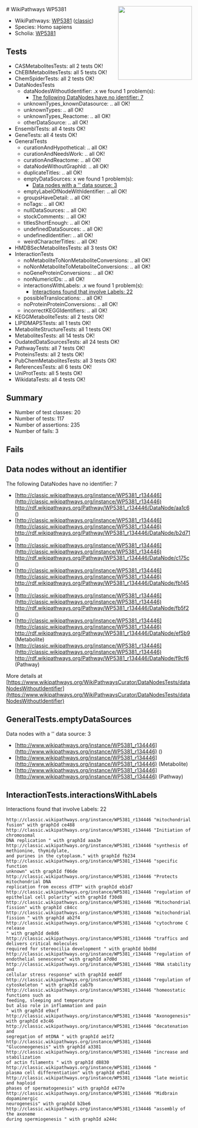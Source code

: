 <img style="float: right; width: 200px" src="https://upload.wikimedia.org/wikipedia/commons/thumb/8/83/Wplogo_with_text_500.png/640px-Wplogo_with_text_500.png" />
# WikiPathways WP5381

* WikiPathways: [WP5381](https://wikipathways.org/pathways/WP5381) ([classic](https://classic.wikipathways.org/instance/WP5381))
* Species: Homo sapiens
* Scholia: [WP5381](https://scholia.toolforge.org/wikipathways/WP5381)
## Tests
* CASMetabolitesTests: all 2 tests OK!
* ChEBIMetabolitesTests: all 5 tests OK!
* ChemSpiderTests: all 2 tests OK!
* DataNodesTests
    * dataNodesWithoutIdentifier: .x we found 1 problem(s):
        * [The following DataNodes have no identifier: 7](#d2d32fa6)
    * unknownTypes_knownDatasource: .. all OK!
    * unknownTypes: .. all OK!
    * unknownTypes_Reactome: .. all OK!
    * otherDataSource: .. all OK!
* EnsemblTests: all 4 tests OK!
* GeneTests: all 4 tests OK!
* GeneralTests
    * curationAndHypothetical: .. all OK!
    * curationAndNeedsWork: .. all OK!
    * curationAndReactome: .. all OK!
    * dataNodeWithoutGraphId: .. all OK!
    * duplicateTitles: .. all OK!
    * emptyDataSources: x we found 1 problem(s):
        * [Data nodes with a '' data source: 3](#3d121fce)
    * emptyLabelOfNodeWithIdentifier: .. all OK!
    * groupsHaveDetail: .. all OK!
    * noTags: .. all OK!
    * nullDataSources: .. all OK!
    * stockComments: .. all OK!
    * titlesShortEnough: .. all OK!
    * undefinedDataSources: .. all OK!
    * undefinedIdentifier: .. all OK!
    * weirdCharacterTitles: .. all OK!
* HMDBSecMetabolitesTests: all 3 tests OK!
* InteractionTests
    * noMetaboliteToNonMetaboliteConversions: .. all OK!
    * noNonMetaboliteToMetaboliteConversions: .. all OK!
    * noGeneProteinConversions: .. all OK!
    * nonNumericIDs: .. all OK!
    * interactionsWithLabels: .x we found 1 problem(s):
        * [Interactions found that involve Labels: 22](#fe97a8d9)
    * possibleTranslocations: .. all OK!
    * noProteinProteinConversions: .. all OK!
    * incorrectKEGGIdentifiers: .. all OK!
* KEGGMetaboliteTests: all 2 tests OK!
* LIPIDMAPSTests: all 1 tests OK!
* MetaboliteStructureTests: all 1 tests OK!
* MetabolitesTests: all 14 tests OK!
* OudatedDataSourcesTests: all 24 tests OK!
* PathwayTests: all 7 tests OK!
* ProteinsTests: all 2 tests OK!
* PubChemMetabolitesTests: all 3 tests OK!
* ReferencesTests: all 6 tests OK!
* UniProtTests: all 5 tests OK!
* WikidataTests: all 4 tests OK!


## Summary

* Number of test classes: 20
* Number of tests: 117
* Number of assertions: 235
* Number of fails: 3

## Fails

<a name="d2d32fa6" />

## Data nodes without an identifier

The following DataNodes have no identifier: 7

* [http://classic.wikipathways.org/instance/WP5381_r134446](http://classic.wikipathways.org/instance/WP5381_r134446) http://rdf.wikipathways.org/Pathway/WP5381_r134446/DataNode/aa1c6 ()
* [http://classic.wikipathways.org/instance/WP5381_r134446](http://classic.wikipathways.org/instance/WP5381_r134446) http://rdf.wikipathways.org/Pathway/WP5381_r134446/DataNode/b2d71 ()
* [http://classic.wikipathways.org/instance/WP5381_r134446](http://classic.wikipathways.org/instance/WP5381_r134446) http://rdf.wikipathways.org/Pathway/WP5381_r134446/DataNode/c175c ()
* [http://classic.wikipathways.org/instance/WP5381_r134446](http://classic.wikipathways.org/instance/WP5381_r134446) http://rdf.wikipathways.org/Pathway/WP5381_r134446/DataNode/fb145 ()
* [http://classic.wikipathways.org/instance/WP5381_r134446](http://classic.wikipathways.org/instance/WP5381_r134446) http://rdf.wikipathways.org/Pathway/WP5381_r134446/DataNode/fb5f2 ()
* [http://classic.wikipathways.org/instance/WP5381_r134446](http://classic.wikipathways.org/instance/WP5381_r134446) http://rdf.wikipathways.org/Pathway/WP5381_r134446/DataNode/ef5b9 (Metabolite)
* [http://classic.wikipathways.org/instance/WP5381_r134446](http://classic.wikipathways.org/instance/WP5381_r134446) http://rdf.wikipathways.org/Pathway/WP5381_r134446/DataNode/f9cf6 (Pathway)


More details at [https://www.wikipathways.org/WikiPathwaysCurator/DataNodesTests/dataNodesWithoutIdentifier](https://www.wikipathways.org/WikiPathwaysCurator/DataNodesTests/dataNodesWithoutIdentifier)

<a name="3d121fce" />

## GeneralTests.emptyDataSources

Data nodes with a '' data source: 3

* [http://www.wikipathways.org/instance/WP5381_r134446](http://www.wikipathways.org/instance/WP5381_r134446) ()
* [http://www.wikipathways.org/instance/WP5381_r134446](http://www.wikipathways.org/instance/WP5381_r134446) (Metabolite)
* [http://www.wikipathways.org/instance/WP5381_r134446](http://www.wikipathways.org/instance/WP5381_r134446) (Pathway)


<a name="fe97a8d9" />

## InteractionTests.interactionsWithLabels

Interactions found that involve Labels: 22
```
http://classic.wikipathways.org/instance/WP5381_r134446 "mitochondrial fusion" with graphId ce488
http://classic.wikipathways.org/instance/WP5381_r134446 "Initiation of chromosomal
DNA replication " with graphId aaa3e
http://classic.wikipathways.org/instance/WP5381_r134446 "synthesis of methionine, thymidylate, 
and purines in the cytoplasm." with graphId fb234
http://classic.wikipathways.org/instance/WP5381_r134446 "specific function
unknown" with graphId f06de
http://classic.wikipathways.org/instance/WP5381_r134446 "Protects mitochondrial DNA 
replication from excess dTTP" with graphId eb1d7
http://classic.wikipathways.org/instance/WP5381_r134446 "regulation of 
epithelial cell polarity" with graphId f30d8
http://classic.wikipathways.org/instance/WP5381_r134446 "Mitochondrial fission" with graphId c84cc
http://classic.wikipathways.org/instance/WP5381_r134446 "mitochondrial 
fission " with graphId ab2f4
http://classic.wikipathways.org/instance/WP5381_r134446 "cytochrome C 
release
" with graphId de8d6
http://classic.wikipathways.org/instance/WP5381_r134446 "traffics and delivers critical molecules 
required for stereocilia development " with graphId bbd8d
http://classic.wikipathways.org/instance/WP5381_r134446 "regulation of 
endothelial senescence" with graphId a7d0d
http://classic.wikipathways.org/instance/WP5381_r134446 "RNA stability and 
cellular stress response" with graphId ee4df
http://classic.wikipathways.org/instance/WP5381_r134446 "regulation of 
cytoskeleton " with graphId cab7b
http://classic.wikipathways.org/instance/WP5381_r134446 "homeostatic functions such as 
feeding, sleeping and temperature
but also role in inflammation and pain 
" with graphId e9acf
http://classic.wikipathways.org/instance/WP5381_r134446 "Axonogenesis" with graphId e3c46
http://classic.wikipathways.org/instance/WP5381_r134446 "decatenation and 
segregation of mtDNA " with graphId ae1f2
http://classic.wikipathways.org/instance/WP5381_r134446 "Gluconeogenesis" with graphId a3381
http://classic.wikipathways.org/instance/WP5381_r134446 "increase and stabilization 
of actin filaments " with graphId d8830
http://classic.wikipathways.org/instance/WP5381_r134446 "
plasma cell differentiation" with graphId ed541
http://classic.wikipathways.org/instance/WP5381_r134446 "late meiotic and haploid 
phases of spermatogenesis" with graphId e477e
http://classic.wikipathways.org/instance/WP5381_r134446 "Midbrain dopaminergic 
neurogenesis" with graphId b2be6
http://classic.wikipathways.org/instance/WP5381_r134446 "assembly of the axoneme 
during spermiogenesis " with graphId a244c
```

